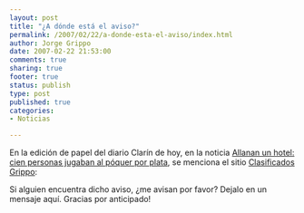 ```yaml
--- 
layout: post
title: "¿A dónde está el aviso?"
permalink: /2007/02/22/a-donde-esta-el-aviso/index.html
author: Jorge Grippo
date: 2007-02-22 21:53:00
comments: true
sharing: true
footer: true
status: publish
type: post
published: true
categories: 
- Noticias

---
```

<!-- 29 -->
En la edición de papel del diario Clarín de hoy, en la noticia <a href="http://www.clarin.com/diario/2007/02/22/laciudad/h-03801.htm">Allanan un hotel: cien personas jugaban al póquer por plata</a>, se menciona el sitio <a href="http://clasificados.grippo.com.ar/">Clasificados Grippo</a>:

<div style="text-align:center;"><a href="http://bp0.blogger.com/_-Ldut-GKsF0/Rd48G7IB9iI/AAAAAAAAATM/FjyNWwX4DjU/s1600-h/clarin.gif"><img src="http://bp0.blogger.com/_-Ldut-GKsF0/Rd48G7IB9iI/AAAAAAAAATM/FjyNWwX4DjU/s400/clarin.gif" alt="" border="0" /></a>
</div>
Si alguien encuentra dicho aviso, ¿me avisan por favor? Dejalo en un mensaje aquí. Gracias por anticipado!

